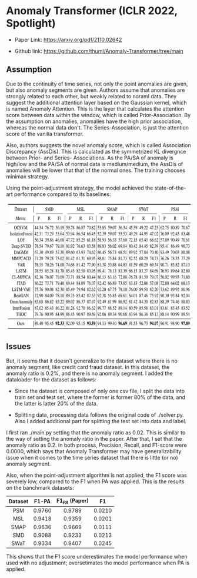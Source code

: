 # Anomaly Transformer (ICLR 2022, Spotlight)
- Paper Link: https://arxiv.org/pdf/2110.02642

- Github link: https://github.com/thuml/Anomaly-Transformer/tree/main

## Assumption
Due to the continuity of time series, not only the point anomalies are given, but also anomaly segments are given. Authors assume that anomalies are strongly related to each other, but weakly related to noraml data. They suggest the additional attention layer based on the Gaussian kernel, which is named Anomaly Attention. This is the layer that calculates the attention score between data within the window, which is called Prior-Association. By the assumption on anomalies, anomalies have the high prior association, whereas the normal data don't. The Series-Association, is just the attention score of the vanilla transformer.

Also, authors suggests the novel anomaly score, which is called Association Discrepancy (AssDis). This is calculated as the symmetrized KL divergnce between Prior- and Series- Associations. As the PA/SA of anomaly is high/low and the PA/SA of normal data is medium/medium, the AssDis of anomalies will be lower that that of the normal ones. The training chooses minimax strategy.

Using the point-adjustment strategy, the model achieved the state-of-the-art performance compared to its baselines:

<p align="center">
<img src="./pics/f1_scores.png" height="350" alt="" align=center />
</p>

## Issues
But, it seems that it doesn't generalize to the dataset where there is no anomaly segment, like credit card fraud dataset. In this dataset, the anomaly ratio is 0.2%, and there is no anomaly segment. I added the dataloader for the dataset as follows:

- Since the dataset is composed of only one csv file, I split the data into train set and test set, where the former is former 80% of the data, and the latter is latter 20% of the data.

- Splitting data, processing data follows the original code of ./solver.py. Also I added additional part for splitting the test set into data and label.

I first ran ./main.py setting that the anomaly ratio as 0.02. This is similar to the way of setting the anomaly ratio in the paper. After that, I set that the anomaly ratio as 0.2. In both process, Precision, Recall, and F1-score were 0.0000, which says that Anomaly Transformer may have generalizability issue when it comes to the time series dataset that there is little (or no) anomaly segment.

Also, when the point-adjustment algorithm is not applied, the F1 score was severely low, compared to the F1 when PA was applied. This is the results on the banchmark datasets:

| Dataset | F1-PA | $\text{F1}_{PA}$ (Paper) | F1 |
| :-----: | :-----: | :-----: | :-----: |
| PSM | 0.9760 | 0.9789 | 0.0210 |
| MSL | 0.9418 | 0.9359 | 0.0201 |
| SMAP | 0.9636 | 0.9669 | 0.0111 |
| SMD | 0.9088 | 0.9233 | 0.0213 |
| SWaT | 0.9334 | 0.9407 | 0.0245 |

This shows that the F1 score underestimates the model performance when used with no adjustment; oversetimates the model performance when PA is applied.